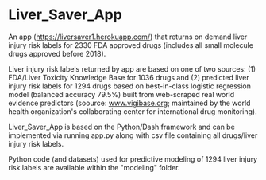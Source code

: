 # Liver_Saver_App 

An app (https://liversaver1.herokuapp.com/) that returns on demand liver injury risk labels for 2330 FDA approved drugs (includes all small molecule drugs approved before 2018). 

Liver injury risk labels returned by app are based on one of two sources: (1) FDA/Liver Toxicity Knowledge Base for 1036 drugs and (2) predicted liver injury risk labels for 1294 drugs based on best-in-class logistic regression model (balanced accuracy 79.5%) built from web-scraped real world evidence predictors (soource: www.vigibase.org; maintained by the world health organization's collaborating center for international drug monitoring).

Liver_Saver_App  is based on the Python/Dash framework and can be implemented via running app.py along with csv file containing all drugs/liver injury risk labels. 

Python code (and datasets) used for predictive modeling of 1294 liver injury risk labels are available within the "modeling" folder.

